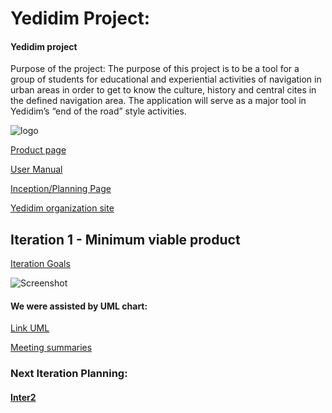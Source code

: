 # Yedidim Project:

 #### Yedidim project 

Purpose of the project:
The purpose of this project is to be a tool for a group of students for educational and experiential activities of navigation in urban areas in order to get to know the culture, history and central cites in the defined navigation area.
The application will serve as a major tool in Yedidim’s “end of the road” style activities.   

![logo](https://firebasestorage.googleapis.com/v0/b/exercice1-c7ffc.appspot.com/o/img6.jpg?alt=media&token=14d1e3b3-e471-4512-8071-a9d2c5585dc6)



[Product page](https://github.com/schlomo55/Yedidim/wiki/Product)


[User Manual](https://github.com/schlomo55/Yedidim/wiki/User-Manual)

[Inception/Planning Page](https://github.com/schlomo55/Yedidim/wiki/inception)
 
[Yedidim organization site](http://www.yedidim.org.il/home)



## Iteration 1 - Minimum viable product  

[Iteration Goals](https://github.com/schlomo55/Yedidim/wiki/Iter1---MVP#iteration-goals)    



  
![Screenshot](https://camo.githubusercontent.com/ce9b647b44dd4882acbd4ce25a62d224de9d724e/68747470733a2f2f692e696d6775722e636f6d2f61734d3654527a2e706e67) 
#### We were assisted by UML chart: 
[Link UML](https://camo.githubusercontent.com/bd6d41802b4bb3ac34727080832cd308e07733f5/68747470733a2f2f692e696d6775722e636f6d2f74636a685856782e706e67)    


 


[Meeting summaries](https://github.com/schlomo55/Yedidim/wiki/Iter1---MVP#meeting-summaries) 



### Next Iteration Planning:
#### [Inter2](https://github.com/schlomo55/Yedidim/wiki/Iter1---MVP#next-iteration-planning)     

